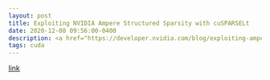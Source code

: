 ```yaml
---
layout: post
title: Exploiting NVIDIA Ampere Structured Sparsity with cuSPARSELt
date: 2020-12-08 09:56:00-0400
description: <a href="https://developer.nvidia.com/blog/exploiting-ampere-structured-sparsity-with-cusparselt/"><b>link</b></a>
tags: cuda
---
```


<a href="https://developer.nvidia.com/blog/exploiting-ampere-structured-sparsity-with-cusparselt/">link</a>
